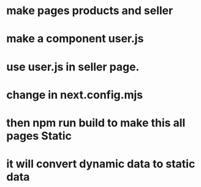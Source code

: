 # make pages products and seller

# make a component user.js

# use user.js in seller page.

# change in next.config.mjs

# then npm run build to make this all pages Static

# it will convert dynamic data to static data
